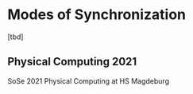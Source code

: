 # Modes of Synchronization
[tbd]

## Physical Computing 2021
SoSe 2021 Physical Computing at HS Magdeburg
